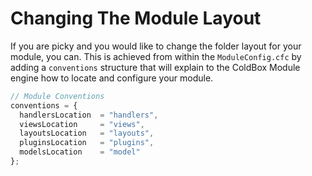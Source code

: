 # Changing The Module Layout

If you are picky and you would like to change the folder layout for your module, you can. This is achieved from within the `ModuleConfig.cfc` by adding a `conventions` structure that will explain to the ColdBox Module engine how to locate and configure your module. 

```js
// Module Conventions
conventions = {
  handlersLocation  = "handlers",
  viewsLocation     = "views",
  layoutsLocation   = "layouts",
  pluginsLocation   = "plugins",
  modelsLocation    = "model"
};
```

